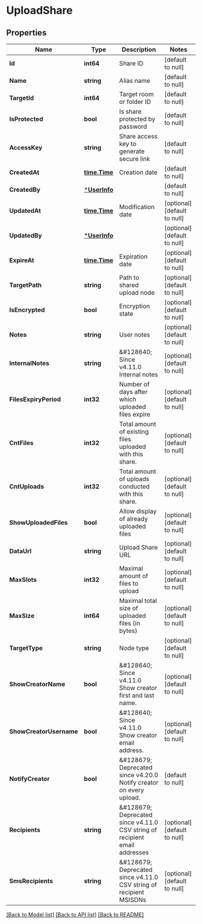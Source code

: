 # UploadShare

## Properties
Name | Type | Description | Notes
------------ | ------------- | ------------- | -------------
**Id** | **int64** | Share ID | [default to null]
**Name** | **string** | Alias name | [default to null]
**TargetId** | **int64** | Target room or folder ID | [default to null]
**IsProtected** | **bool** | Is share protected by password | [default to null]
**AccessKey** | **string** | Share access key to generate secure link | [default to null]
**CreatedAt** | [**time.Time**](time.Time.md) | Creation date | [default to null]
**CreatedBy** | [***UserInfo**](UserInfo.md) |  | [default to null]
**UpdatedAt** | [**time.Time**](time.Time.md) | Modification date | [optional] [default to null]
**UpdatedBy** | [***UserInfo**](UserInfo.md) |  | [optional] [default to null]
**ExpireAt** | [**time.Time**](time.Time.md) | Expiration date | [optional] [default to null]
**TargetPath** | **string** | Path to shared upload node | [optional] [default to null]
**IsEncrypted** | **bool** | Encryption state | [optional] [default to null]
**Notes** | **string** | User notes | [optional] [default to null]
**InternalNotes** | **string** | &amp;#128640; Since v4.11.0  Internal notes | [optional] [default to null]
**FilesExpiryPeriod** | **int32** | Number of days after which uploaded files expire | [optional] [default to null]
**CntFiles** | **int32** | Total amount of existing files uploaded with this share. | [optional] [default to null]
**CntUploads** | **int32** | Total amount of uploads conducted with this share. | [optional] [default to null]
**ShowUploadedFiles** | **bool** | Allow display of already uploaded files | [optional] [default to null]
**DataUrl** | **string** | Upload Share URL | [optional] [default to null]
**MaxSlots** | **int32** | Maximal amount of files to upload | [optional] [default to null]
**MaxSize** | **int64** | Maximal total size of uploaded files (in bytes) | [optional] [default to null]
**TargetType** | **string** | Node type | [optional] [default to null]
**ShowCreatorName** | **bool** | &amp;#128640; Since v4.11.0  Show creator first and last name. | [optional] [default to null]
**ShowCreatorUsername** | **bool** | &amp;#128640; Since v4.11.0  Show creator email address. | [optional] [default to null]
**NotifyCreator** | **bool** | &amp;#128679; Deprecated since v4.20.0  Notify creator on every upload. | [default to null]
**Recipients** | **string** | &amp;#128679; Deprecated since v4.11.0  CSV string of recipient email addresses | [optional] [default to null]
**SmsRecipients** | **string** | &amp;#128679; Deprecated since v4.11.0  CSV string of recipient MSISDNs | [optional] [default to null]

[[Back to Model list]](../README.md#documentation-for-models) [[Back to API list]](../README.md#documentation-for-api-endpoints) [[Back to README]](../README.md)

